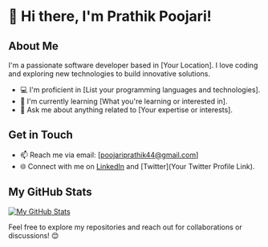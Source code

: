 # 👋 Hi there, I'm Prathik Poojari! 

## About Me
I'm a passionate software developer based in [Your Location]. I love coding and exploring new technologies to build innovative solutions.

- 💻 I'm proficient in [List your programming languages and technologies].
- 🌱 I'm currently learning [What you're learning or interested in].
- 💬 Ask me about anything related to [Your expertise or interests].

## Get in Touch
- 📫 Reach me via email: [poojariprathik44@gmail.com]
- 🌐 Connect with me on [LinkedIn](www.linkedin.com/in/poojariprathik44) and [Twitter](Your Twitter Profile Link).

## My GitHub Stats
[![My GitHub Stats](https://github-readme-stats.vercel.app/api?username=prathikpoojari&show_icons=true&theme=radical)](https://github.com/prathikpoojari)

Feel free to explore my repositories and reach out for collaborations or discussions! 😊
